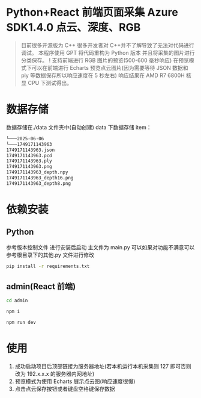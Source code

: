 # Python+React 前端页面采集 Azure SDK1.4.0 点云、深度、RGB

> 目前很多开源版为 C++ 很多开发者对 C++并不了解导致了无法对代码进行调试。
> 本程序使用 GPT 将代码重构为 Python 版本 并且将采集的图片进行分类保存。
> ! 支持前端进行 RGB 图片的预览(500-600 毫秒响应) 在预览模式下可以在前端进行 Echarts 预览点云图片(因为需要等待 JSON 数据和 ply 等数据保存所以响应速度在 5 秒左右) 响应结果在 AMD R7 6800H 核显 CPU 下测试得出。

# 数据存储

数据存储在./data 文件夹中(自动创建) data 下数据存储 item：

```md
└───2025-06-06
└───1749171143963
1749171143963.json
1749171143963.pcd
1749171143963.ply
1749171143963.png
1749171143963_depth.npy
1749171143963_depth16.png
1749171143963_depth8.png
```

# 依赖安装

## Python

参考版本控制文件 进行安装后启动 主文件为 main.py 可以如果对功能不满意可以参考根目录下的其他.py 文件进行修改

```bash
pip install -r requirements.txt
```

## admin(React 前端)

```bash
cd admin

npm i

npm run dev
```

# 使用

1. 成功启动项目后顶部链接为服务器地址(若本机运行本机采集则 127 即可否则改为 192.x.x.x 的服务器内网地址)
2. 预览模式为使用 Echarts 展示点云图(响应速度很慢)
3. 点击点云保存按钮或者键盘空格键保存数据
